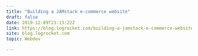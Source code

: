 ```yaml
---
title: "Building a JAMstack e-commerce website"
draft: false
date: 2019-12-09T23:13:22Z
link: https://blog.logrocket.com/building-a-jamstack-e-commerce-website/?utm_medium=RSS&utm_source=hune
site: blog.logrocket.com
topic: Webdev  

---
```

